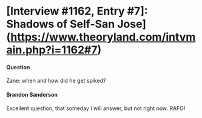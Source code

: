 # [Interview #1162, Entry #7]: Shadows of Self-San Jose](https://www.theoryland.com/intvmain.php?i=1162#7)

#### Question

Zane: when and how did he get spiked?

#### Brandon Sanderson

Excellent question, that someday I will answer, but not right now. RAFO!

